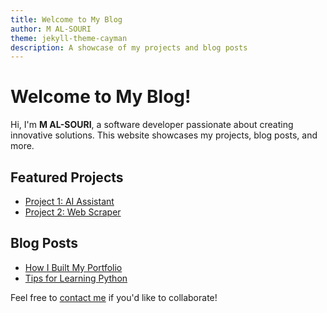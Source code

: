 ```yaml
---
title: Welcome to My Blog
author: M AL-SOURI
theme: jekyll-theme-cayman
description: A showcase of my projects and blog posts
---
```


<link rel="icon" href="/favicon.ico" type="image/x-icon">

# Welcome to My Blog!

Hi, I'm **M AL-SOURI**, a software developer passionate about creating innovative solutions. This website showcases my projects, blog posts, and more.

## Featured Projects
- [Project 1: AI Assistant](projects/project1.md)
- [Project 2: Web Scraper](projects/project2.md)

## Blog Posts
- [How I Built My Portfolio](blog/portfolio.md)
- [Tips for Learning Python](blog/python-tips.md)

Feel free to [contact me](contact.md) if you'd like to collaborate!

